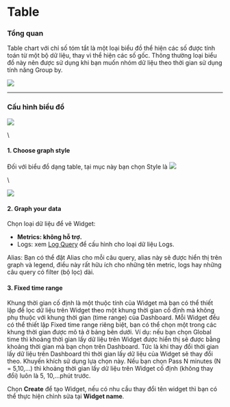 # Table

### Tổng quan

Table chart với chỉ số tóm tắt là một loại biểu đồ thể hiện các số được tính toán từ một bộ dữ liệu, thay vì thể hiện các số gốc. Thông thường loại biểu đồ này nên được sử dụng khi bạn muốn nhóm dữ liệu theo thời gian sử dụng tính năng Group by.

![](http://docs.vngcloud.vn/download/attachments/59806974/image2023-8-16\_10-49-2.png?version=1\&modificationDate=1692157742000\&api=v2)

***

### Cấu hình biểu đồ

![](http://docs.vngcloud.vn/download/attachments/59806974/image2023-8-1\_13-21-55.png?version=1\&modificationDate=1690870917000\&api=v2)

\


#### 1. Choose graph style&#x20;

Đối với biểu đồ dạng table, tại mục này bạn chọn Style là ![](http://docs.vngcloud.vn/download/thumbnails/59806974/image2023-8-9\_14-38-44.png?version=1\&modificationDate=1691566725000\&api=v2)

\


![](http://docs.vngcloud.vn/download/attachments/59806974/image2023-8-9\_14-39-0.png?version=1\&modificationDate=1691566741000\&api=v2)

#### 2. Graph your data

Chọn loại dữ liệu để vẽ Widget:

* **Metrics: không hỗ trợ.**
* Logs: xem [Log Query](http://docs.vngcloud.vn/display/VPV/Log+Query) để cấu hình cho loại dữ liệu Logs.

Alias: Bạn có thể đặt Alias cho mỗi câu query, alias này sẽ được hiển thị trên graph và legend, điều này rất hữu ích cho những tên metric, logs hay những câu query có filter (bộ lọc) dài.&#x20;

#### 3. Fixed time range&#x20;

Khung thời gian cố định là một thuộc tính của Widget mà bạn có thể thiết lập để lọc dữ liệu trên Widget theo một khung thời gian cố định mà không phụ thuộc với khung thời gian (time range) của Dashboard. Mỗi Widget đều có thể thiết lập Fixed time range riêng biệt, bạn có thể chọn một trong các khung thời gian được mô tả ở bảng bên dưới. Ví dụ: nếu bạn chọn Global time thì khoảng thời gian lấy dữ liệu trên Widget được hiển thị sẽ được bằng khoảng thời gian mà bạn chọn trên Dashboard. Tức là khi thay đổi thời gian lấy dữ liệu trên Dashboard thì thời gian lấy dữ liệu của Widget sẽ thay đổi theo. Khuyến khích sử dụng lựa chọn này. Nếu bạn chọn Pass N minutes (N = 5,10,...) thì khoảng thời gian lấy dữ liệu trên Widget cố định (không thay đổi) luôn là 5, 10,...phút trước.&#x20;

Chọn **Create** để tạo Widget, nếu có nhu cầu thay đổi tên widget thì bạn có thể thực hiện chỉnh sửa tại **Widget name**.
